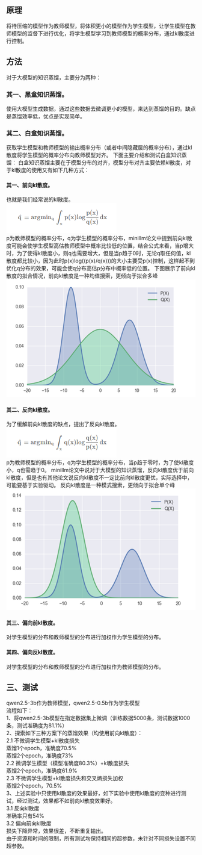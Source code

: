 ## 原理
将待压缩的模型作为教师模型，将体积更小的模型作为学生模型，让学生模型在教师模型的监督下进行优化，将学生模型学习到教师模型的概率分布，通过kl散度进行控制。
## 方法
对于大模型的知识蒸馏，主要分为两种：
### 其一、黑盒知识蒸馏。
使用大模型生成数据，通过这些数据去微调更小的模型，来达到蒸馏的目的。缺点是蒸馏效率低，优点是实现简单。
### 其二、白盒知识蒸馏。
获取学生模型和教师模型的输出概率分布（或者中间隐藏层的概率分布），通过kl散度将学生模型的概率分布向教师模型对齐。
下面主要介绍和测试白盒知识蒸馏：
白盒知识蒸馏主要在于模型分布的对齐，模型分布对齐主要依赖kl散度，对于kl散度的使用又有如下几种方式：
#### 其一、前向kl散度。
也就是我们经常说的kl散度。\
![fkl_formula](./images/fkl_formula.png "可选标题")\
p为教师模型的概率分布，q为学生模型的概率分布，minillm论文中提到前向kl散度可能会使学生模型高估教师模型中概率比较低的位置，结合公式来看，当p增大时，为了使得kl散度小，则q也需要增大，但是当p趋于0时，无论q取任何值，kl散度都比较小，因为此时p(x)log((p(x)/q(x)))的大小主要受p(x)控制，这样起不到优化q分布的效果，可能会使q分布高估p分布中概率低的位置。
下图展示了前向kl散度的拟合情况，前向kl散度是一种均值搜索，更倾向于拟合多峰
![fkl](./images/fkl.png "可选标题")

#### 其二、反向kl散度。
为了缓解前向kl散度的缺点，提出了反向kl散度。\
![rkl_formula](./images/rkl_formula.png "可选标题")\
p为教师模型的概率分布，q为学生模型的概率分布，当p趋于零时，为了使kl散度小，q也需趋于0。
minillm论文中说对于大模型的知识蒸馏，反向kl散度优于前向kl散度，但是也有其他论文说反向kl散度不一定比前向kl散度更优，实际选择中，可能要基于实验驱动。
反向kl散度是一种模式搜索，更倾向于拟合单个峰
![rkl](./images/rkl.png "可选标题")

#### 其三、偏向前kl散度。
对学生模型的分布和教师模型的分布进行加权作为学生模型的分布。
#### 其四、偏向反kl散度。
对学生模型的分布和教师模型的分布进行加权作为教师模型的分布。
## 三、测试
qwen2.5-3b作为教师模型，qwen2.5-0.5b作为学生模型\
流程如下：\
1、将qwen2.5-3b模型在指定数据集上微调（训练数据5000条，测试数据1000条，测试准确度为81.1%）\
2、探索如下三种方案下的蒸馏效果（均使用前向kl散度）：\
2.1 不微调学生模型+kl散度损失\
蒸馏1个epoch，准确度70.5%\
蒸馏2个epoch，准确度73%\
2.2 微调学生模型（模型准确度80.3%）+kl散度损失\
蒸馏2个epoch，准确度61.9%\
2.3 不微调学生模型+kl散度损失和交叉熵损失加权\
蒸馏2个epoch，70.5%\
3、上述实验中只使用kl散度的效果最好，如下实验中使用kl散度的变种进行测试，经过测试，效果都不如前向kl散度效果好。\
3.1 反向kl散度\
准确率只有54%\
3.2 偏向前向kl散度\
损失下降异常，效果很差，不断重复输出。\
由于资源和时间的限制，所有测试均保持相同的超参数，未针对不同损失设置不同超参数。